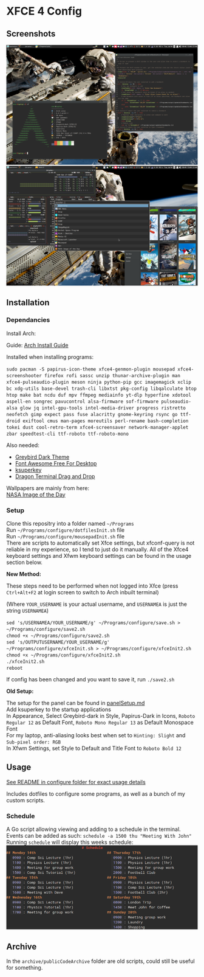 # XFCE 4 Config

## Screenshots 

![Screenshot 1](configure/screenshots/screenshot1.png)
![Screenshot 2](configure/screenshots/screenshot2.png)

## Installation 

### Dependancies

Install Arch: 

Guide: [Arch Install Guide](configure/archInstallGuide.md)

Installed when installing programs:

`sudo pacman -S papirus-icon-theme xfce4-genmon-plugin mousepad xfce4-screenshooter firefox rofi sassc unzip thunar-archive-plugin man xfce4-pulseaudio-plugin meson ninja python-pip gcc imagemagick xclip bc xdg-utils base-devel trash-cli libxtst pkg-config libqalculate btop htop make bat ncdu duf mpv ffmpeg mediainfo yt-dlp hyperfine xdotool aspell-en songrec pavucontrol alsa-firmware sof-firmware pulseaudio-alsa glow jq intel-gpu-tools intel-media-driver progress ristretto neofetch gimp expect pass fuse alacritty gnome-keyring rsync go ttf-droid exiftool cmus man-pages moreutils perl-rename bash-completion tokei dust cool-retro-term xfce4-screensaver network-manager-applet zbar speedtest-cli ttf-roboto ttf-roboto-mono`

Also needed:  
* [Greybird Dark Theme](https://github.com/shimmerproject/Greybird)
* [Font Awesome Free For Desktop](https://fontawesome.com/download)
* [ksuperkey](https://github.com/hanschen/ksuperkey)
* [Dragon Terminal Drag and Drop](https://github.com/mwh/dragon) 

Wallpapers are mainly from here:  
[NASA Image of the Day](https://www.nasa.gov/multimedia/imagegallery/iotd.html)

### Setup 

Clone this repositry into a folder named `~/Programs`  
Run `~/Programs/configure/dotfilesInit.sh` file  
Run `~/Programs/configure/mousepadInit.sh` file  
There are scripts to automatically set Xfce settings, but xfconf-query is not reliable in my experience, so I tend to just do it manually. All of the Xfce4 keyboard settings and Xfwm keyboard settings can be found in the usage section below.  

**New Method:** 

These steps need to be performed when not logged into Xfce (press `Ctrl+Alt+F2` at login screen to switch to Arch inbuilt terminal)

(Where `YOUR_USERNAME` is your actual username, and `USERNAMEA` is just the string `USERNAMEA`)

`sed 's/USERNAMEA/YOUR_USERNAME/g' ~/Programs/configure/save.sh > ~/Programs/configure/save2.sh`  
`chmod +x ~/Programs/configure/save2.sh`  
`sed 's/OUTPUTUSERNAME/YOUR_USERNAME/g' ~/Programs/configure/xfceInit.sh > ~/Programs/configure/xfceInit2.sh`  
`chmod +x ~/Programs/configure/xfceInit2.sh`  
`./xfceInit2.sh`  
`reboot`

If config has been changed and you want to save it, run `./save2.sh`

**Old Setup:**

The setup for the panel can be found in [panelSetup.md](configure/panelSetup.md)  
Add ksuperkey to the startup applications  
In Appearance, Select Greybird-dark in Style, Papirus-Dark in Icons, `Roboto Regular 12` as Default Font, `Roboto Mono Regular 13` as Default Monospace Font  
For my laptop, anti-aliasing looks best when set to `Hinting: Slight` and `Sub-pixel order: RGB`  
In Xfwm Settings, set Style to Default and Title Font to `Roboto Bold 12`

## Usage 

[See README in configure folder for exact usage details](configure/README.md)

Includes dotfiles to configure some programs, as well as a bunch of my custom scripts. 

### Schedule 

A Go script allowing viewing and adding to a schedule in the terminal.  
Events can be added as such: `schedule -a 1500 thu "Meeting With John"`  
Running `schedule` will display this weeks schedule:  
![Schedule Screenshot](configure/screenshots/schedule1.png)

## Archive 

In the `archive/publicCodeArchive` folder are old scripts, could still be useful for something.  
